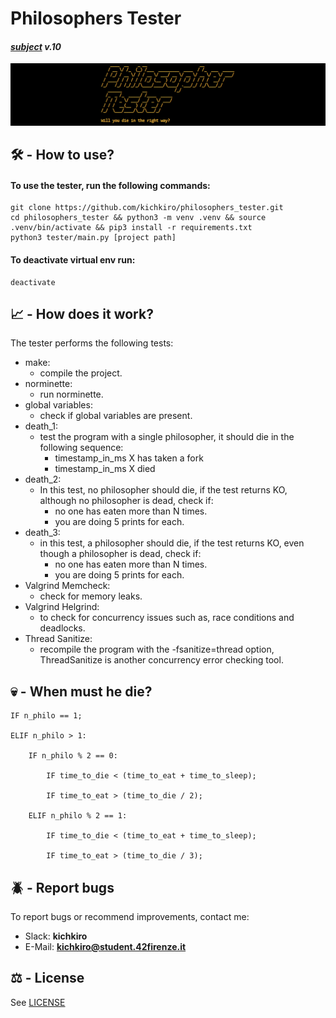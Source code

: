 # Philosophers Tester
#### <i>[subject](subject/subject.pdf) v.10</i>

<p align="center">
  <img src="img/header.png"/>
</p>

## 🛠️ - How to use? 
#### To use the tester, run the following commands:
```
git clone https://github.com/kichkiro/philosophers_tester.git
cd philosophers_tester && python3 -m venv .venv && source .venv/bin/activate && pip3 install -r requirements.txt 
python3 tester/main.py [project path]
```

#### To deactivate virtual env run:
```
deactivate
```

## 📈 - How does it work?

The tester performs the following tests:
- make:
    - compile the project.
- norminette:
    - run norminette.
- global variables:
    - check if global variables are present.
- death_1:
    - test the program with a single philosopher, it should die in the following sequence:
    	- timestamp_in_ms X has taken a fork
		- timestamp_in_ms X died
- death_2:
    - In this test, no philosopher should die, if the test returns KO, although no philosopher is dead, check if:
		- no one has eaten more than N times.
		- you are doing 5 prints for each.
- death_3:
    - in this test, a philosopher should die, if the test returns KO, even though a philosopher is dead, check if:
		- no one has eaten more than N times.
		- you are doing 5 prints for each.
- Valgrind Memcheck:
    - check for memory leaks.
- Valgrind Helgrind:
    - to check for concurrency issues such as, race conditions and deadlocks.
- Thread Sanitize:
	- recompile the program with the -fsanitize=thread option, ThreadSanitize is another concurrency error checking tool.

## 💀 - When must he die?
```
IF n_philo == 1;

ELIF n_philo > 1:

	IF n_philo % 2 == 0: 

		IF time_to_die < (time_to_eat + time_to_sleep);

		IF time_to_eat > (time_to_die / 2);
		
	ELIF n_philo % 2 == 1:

		IF time_to_die < (time_to_eat + time_to_sleep);

		IF time_to_eat > (time_to_die / 3);
```

## 🪲 - Report bugs
To report bugs or recommend improvements, contact me:
- Slack: <b>kichkiro</b>
- E-Mail: <b>kichkiro@student.42firenze.it</b>  

## ⚖️ - License
See [LICENSE](LICENSE)
